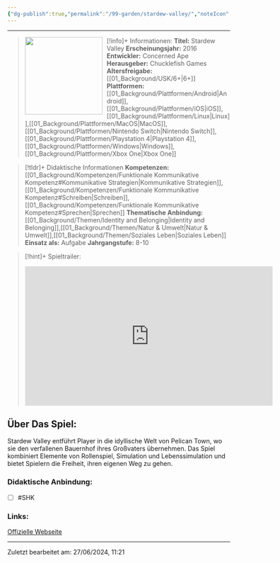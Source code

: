 ```yaml
---
{"dg-publish":true,"permalink":"/99-garden/stardew-valley/","noteIcon":"1"}
---
```


---
>[!info]+ Informationen:
><img src="https://images.igdb.com/igdb/image/upload/t_cover_big/xrpmydnu9rpxvxfjkiu7.webp" style="float:left;height:175px;padding-right:10px">**Titel:** Stardew Valley
>**Erscheinungsjahr:** 2016
>**Entwickler:** Concerned Ape
>**Herausgeber:** Chucklefish Games
>**Altersfreigabe:** [[01_Background/USK/6+\|6+]]
>**Plattformen:** [[01_Background/Plattformen/Android\|Android]],[[01_Background/Plattformen/iOS\|iOS]],[[01_Background/Plattformen/Linux\|Linux]],[[01_Background/Plattformen/MacOS\|MacOS]],[[01_Background/Plattformen/Nintendo Switch\|Nintendo Switch]],[[01_Background/Plattformen/Playstation 4\|Playstation 4]],[[01_Background/Plattformen/Windows\|Windows]],[[01_Background/Plattformen/Xbox One\|Xbox One]]

>[!tldr]+ Didaktische Informationen
>**Kompetenzen:** [[01_Background/Kompetenzen/Funktionale Kommunikative Kompetenz#Kommunikative Strategien\|Kommunikative Strategien]],[[01_Background/Kompetenzen/Funktionale Kommunikative Kompetenz#Schreiben\|Schreiben]],[[01_Background/Kompetenzen/Funktionale Kommunikative Kompetenz#Sprechen\|Sprechen]]
>**Thematische Anbindung:** [[01_Background/Themen/Identity and Belonging\|Identity and Belonging]],[[01_Background/Themen/Natur & Umwelt\|Natur & Umwelt]],[[01_Background/Themen/Soziales Leben\|Soziales Leben]]
>**Einsatz als:** Aufgabe
>**Jahrgangstufe:** 8-10

>[!hint]+ Spieltrailer:
><iframe width="560" height="315" src="https://www.youtube.com/embed/8A7A1X1TVNc?si=qH118Tw_9uR--axp" title="YouTube video player" frameborder="0" allow="accelerometer; autoplay; clipboard-write; encrypted-media; gyroscope; picture-in-picture; web-share" referrerpolicy="strict-origin-when-cross-origin" allowfullscreen></iframe>


## Über Das Spiel:
Stardew Valley entführt Player in die idyllische Welt von Pelican Town, wo sie den verfallenen Bauernhof ihres Großvaters übernehmen. Das Spiel kombiniert Elemente von Rollenspiel, Simulation und Lebenssimulation und bietet Spielern die Freiheit, ihren eigenen Weg zu gehen.
### Didaktische Anbindung:
- [ ] #SHK 
### Links:
[Offizielle Webseite](https://www.stardewvalley.net)

---
Zuletzt bearbeitet am: 27/06/2024, 11:21